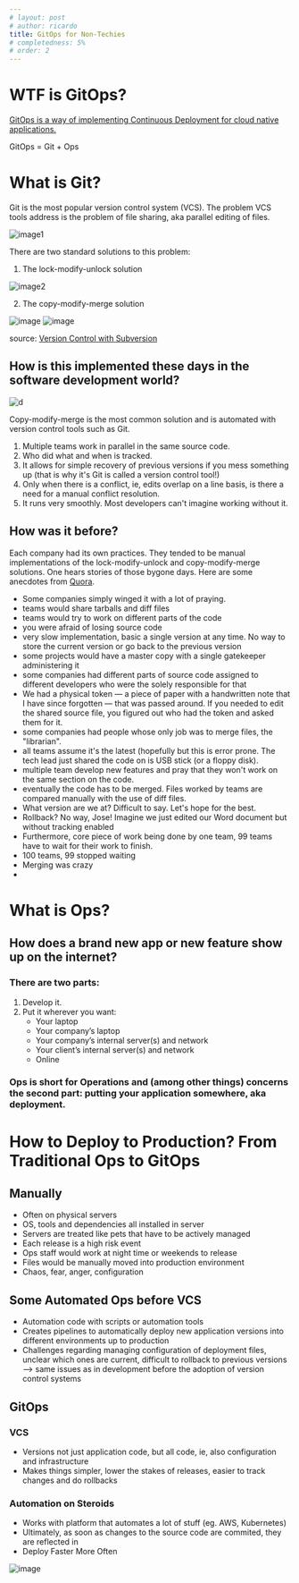 ```yaml
---
# layout: post
# author: ricardo
title: GitOps for Non-Techies
# completedness: 5%
# order: 2
---
```


# WTF is GitOps?

[GitOps is a way of implementing Continuous Deployment for cloud native applications.](https://www.gitops.tech/)

GitOps = Git + Ops

# What is Git? 
Git is the most popular version control system (VCS). The problem VCS tools address is the problem of file sharing, aka parallel editing of files. 
  
  ![image1](/assets/images/gitops_nontechies_1.png)


  There are two standard solutions to this problem:
  1. The lock-modify-unlock solution
   
![image2](/assets/images/gitops_nontechies_2.png)

  2. The copy-modify-merge solution

![image](/assets/images/gitops_nontechies_3.png)
![image](/assets/images/gitops_nontechies_4.png)

 source: [Version Control with Subversion](https://svnbook.red-bean.com/en/1.7/svn.basic.version-control-basics.html)

## How is this implemented these days in the software development world?

![d](/assets/images/gitops_nontechies_5.png)

Copy-modify-merge is the most common solution and is automated with version control tools such as Git. 
1. Multiple teams work in parallel in the same source code. 
2. Who did what and when is tracked. 
3. It allows for simple recovery of previous versions if you mess something up (that is why it's Git is called a version control tool!)
4. Only when there is a conflict, ie, edits overlap on a line basis, is there a need for a manual conflict resolution. 
5. It runs very smoothly. Most developers can't imagine working without it.

## How was it before?
  
Each company had its own practices. They tended to be manual implementations of the lock-modify-unlock and copy-modify-merge solutions. 
One hears stories of those bygone days. Here are some anecdotes from [Quora](https://www.quora.com/How-did-programmers-work-before-version-control-systems-were-created).
- Some companies simply winged it with a lot of praying.
- teams would share tarballs and diff files
- teams would try to work on different parts of the code
- you were afraid of losing source code
- very slow implementation, basic a single version at any time. No way to store the current version or go back to the previous version
- some projects would have a master copy with a single gatekeeper administering it
- some companies had different parts of source code assigned to different developers who were the solely responsible for that
- We had a physical token — a piece of paper with a handwritten note that I have since forgotten — that was passed around. If you needed to edit the shared source file, you figured out who had the token and asked them for it.
- some companies had people whose only job was to merge files, the "librarian".  
- all teams assume it's the latest (hopefully but this is error prone. The tech lead just shared the code on is USB stick (or a floppy disk).
- multiple team develop new features and pray that they won't work on the same section on the code.
- eventually the code has to be merged. Files worked by teams are compared manually with the use of diff files.
- What version are we at? Difficult to say. Let's hope for the best.
- Rollback? No way, Jose! Imagine we just edited our Word document but without tracking enabled
- Furthermore, core piece of work being done by one team, 99 teams have to wait for their work to finish.
- 100 teams, 99 stopped waiting
- Merging was crazy
- 






# What is Ops?

## How does a brand new app or new feature show up on the internet? 
### There are two parts:
  1. Develop it.
  2. Put it wherever you want:
     - Your laptop
     - Your company’s laptop
     - Your company’s internal server(s) and network
     - Your client’s internal server(s) and network 
     - Online


### Ops is short for Operations and (among other things) concerns the second part: putting your application somewhere, aka deployment.

# How to Deploy to Production? From Traditional Ops to GitOps
## Manually
  - Often on physical servers
  - OS, tools and dependencies all installed in server
  - Servers are treated like pets that have to be actively managed
  - Each release is a high risk event
  - Ops staff would work at night time or weekends to release
  - Files would be manually moved into production environment
  - Chaos, fear, anger, configuration
## Some Automated Ops before VCS
  - Automation code with scripts or automation tools
  - Creates pipelines to automatically deploy new application versions into different environments up to production
  - Challenges regarding managing configuration of deployment files, unclear which ones are current, difficult to rollback to previous versions --> same issues as in development before the adoption of version control systems
## GitOps
  
### VCS

  - Versions not just application code, but all code, ie, also configuration and infrastructure
  - Makes things simpler, lower the stakes of releases, easier to track changes and do rollbacks

### Automation on Steroids
  - Works with platform that automates a lot of stuff (eg. AWS, Kubernetes)
  - Ultimately, as soon as changes to the source code are commited, they are reflected in   
  - Deploy Faster More Often
  
   ![image](/assets/images/gitops_nontechies_6.png)



